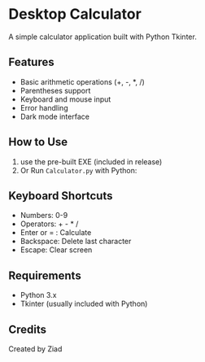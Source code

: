 # Desktop Calculator

A simple calculator application built with Python Tkinter.

## Features
- Basic arithmetic operations (+, -, *, /)
- Parentheses support
- Keyboard and mouse input
- Error handling
- Dark mode interface

## How to Use
1. use the pre-built EXE (included in release)
2. Or Run `Calculator.py` with Python:

## Keyboard Shortcuts
- Numbers: 0-9
- Operators: + - * /
- Enter or = : Calculate
- Backspace: Delete last character
- Escape: Clear screen

## Requirements
- Python 3.x
- Tkinter (usually included with Python)

## Credits
Created by Ziad
